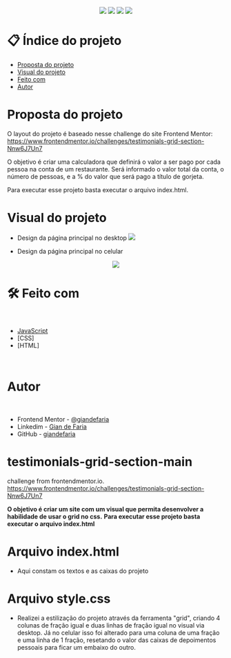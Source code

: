 <p align="center">
  <image
  src="https://img.shields.io/github/languages/count/giandefaria/testimonials-grid-section-main"
  />
  <image
  src="https://img.shields.io/github/languages/top/giandefaria/testimonials-grid-section-main"
  />
  <image
  src="https://img.shields.io/github/last-commit/giandefaria/testimonials-grid-section-main"
  />
  <image
  src="https://img.shields.io/github/watchers/giandefaria/testimonials-grid-section-main"
  />
</p>

# 📋 Índice do projeto


- [Proposta do projeto](#id01)
- [Visual do projeto](#id04)
- [Feito com](#id05)
- [Autor](#id07)

# Proposta do projeto <a name="id01"></a>

O layout do projeto é baseado nesse challenge do site Frontend Mentor: https://www.frontendmentor.io/challenges/testimonials-grid-section-Nnw6J7Un7


O objetivo é criar uma calculadora que definirá o valor a ser pago por cada pessoa na conta de um restaurante. Será informado o valor total da conta, o número de pessoas, e a % do valor que será pago a título de gorjeta.

Para executar esse projeto basta executar o arquivo index.html.


# Visual do projeto <a name="id04"></a>

<p align="center">

* Design da página principal no desktop
<image
src="./images/desktop-view.png"
/>

</p>

<p align="center">

* Design da página principal no celular
<div align="center">
  <image
  src="./images/mobile-view.png"
  />
</div>

</p>

# 🛠 Feito com <a name="id05"></a>

<br />

- [JavaScript](https://www.ecma-international.org/publications-and-standards/standards/ecma-262/)
- [CSS]
- [HTML]

<br />


# Autor <a name="id07"></a>

<br />

- Frontend Mentor - [@giandefaria](https://www.frontendmentor.io/profile/giandefaria)
- Linkedim - [Gian de Faria](www.linkedin.com/in/gianfaria)
- GitHub - [giandefaria](https://github.com/giandefaria)





# testimonials-grid-section-main
challenge from frontendmentor.io. https://www.frontendmentor.io/challenges/testimonials-grid-section-Nnw6J7Un7

**O objetivo é criar um site com um visual que permita desenvolver a habilidade de usar o grid no css.**
**Para executar esse projeto basta executar o arquivo index.html**

 # Arquivo index.html
 * Aqui constam os textos e as caixas do projeto

 # Arquivo style.css
 * Realizei a estilização do projeto através da ferramenta "grid",  criando 4 colunas de fração igual e duas linhas de fração igual no visual via desktop. Já no celular isso foi alterado para uma coluna de uma fração e uma linha de 1 fração, resetando o valor das caixas de depoimentos pessoais para ficar um embaixo do outro.
